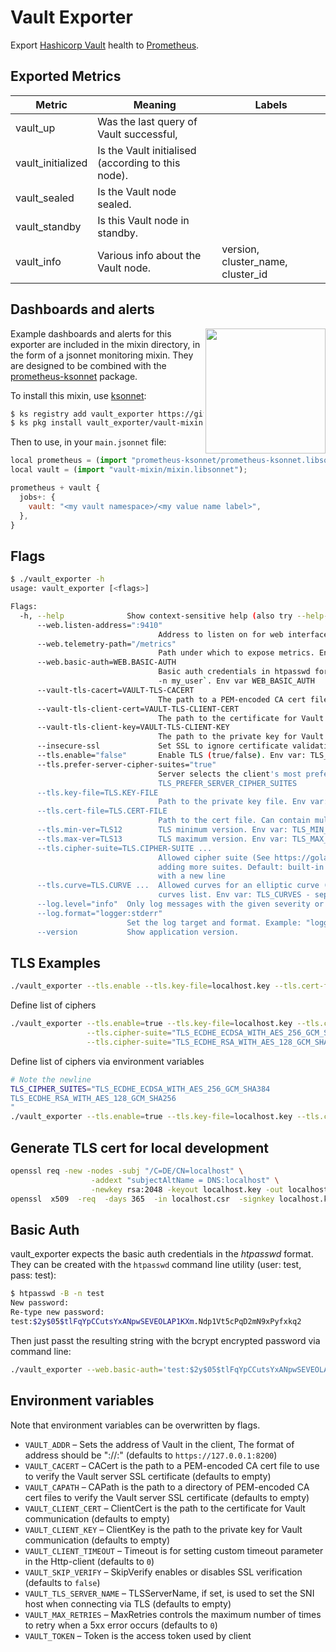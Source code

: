 # Vault Exporter

Export [Hashicorp Vault](https://github.com/hashicorp/vault) health to [Prometheus](https://github.com/prometheus/prometheus).

## Exported Metrics

| Metric | Meaning | Labels |
| ------ | ------- | ------ |
| vault_up | Was the last query of Vault successful, | |
| vault_initialized | Is the Vault initialised (according to this node). | |
| vault_sealed | Is the Vault node sealed. | |
| vault_standby | Is this Vault node in standby. | |
| vault_info | Various info about the Vault node. | version, cluster_name, cluster_id |

## Dashboards and alerts

<img align="right" width="192" height="200" src="dashboard.png">

Example dashboards and alerts for this exporter are included in the
mixin directory, in the form of a jsonnet monitoring mixin.  They
are designed to be combined with the [prometheus-ksonnet](https://github.com/kausalco/public/tree/master/prometheus-ksonnet) package.

To install this mixin, use [ksonnet](https://ksonnet.io/):

```sh
$ ks registry add vault_exporter https://github.com/grapeshot/vault_exporter
$ ks pkg install vault_exporter/vault-mixin
```

Then to use, in your `main.jsonnet` file:

```js
local prometheus = (import "prometheus-ksonnet/prometheus-ksonnet.libsonnet");
local vault = (import "vault-mixin/mixin.libsonnet");

prometheus + vault {
  jobs+: {
    vault: "<my vault namespace>/<my value name label>",
  },
}
```

## Flags

```bash
$ ./vault_exporter -h
usage: vault_exporter [<flags>]

Flags:
  -h, --help              Show context-sensitive help (also try --help-long and --help-man).
      --web.listen-address=":9410"  
                                 Address to listen on for web interface and telemetry. Env var: WEB_LISTEN_ADDRESS
      --web.telemetry-path="/metrics"  
                                 Path under which to expose metrics. Env var: WEB_TELEMETRY_PATH
      --web.basic-auth=WEB.BASIC-AUTH
                                 Basic auth credentials in htpasswd format, e.g. 'test:$2y$05$FIYPVfTq2ZSRyFKm1z'. Create with `htpasswd -B
                                 -n my_user`. Env var WEB_BASIC_AUTH
      --vault-tls-cacert=VAULT-TLS-CACERT  
                                 The path to a PEM-encoded CA cert file to use to verify the Vault server SSL certificate.
      --vault-tls-client-cert=VAULT-TLS-CLIENT-CERT  
                                 The path to the certificate for Vault communication.
      --vault-tls-client-key=VAULT-TLS-CLIENT-KEY  
                                 The path to the private key for Vault communication.
      --insecure-ssl             Set SSL to ignore certificate validation.
      --tls.enable="false"       Enable TLS (true/false). Env var: TLS_ENABLE
      --tls.prefer-server-cipher-suites="true"
                                 Server selects the client's most preferred cipher suite (true/false). Env var:
                                 TLS_PREFER_SERVER_CIPHER_SUITES
      --tls.key-file=TLS.KEY-FILE
                                 Path to the private key file. Env var: TLS_KEY_FILE
      --tls.cert-file=TLS.CERT-FILE
                                 Path to the cert file. Can contain multiple certs. Env var: TLS_CERT_FILE
      --tls.min-ver=TLS12        TLS minimum version. Env var: TLS_MIN_VER
      --tls.max-ver=TLS13        TLS maximum version. Env var: TLS_MAX_VER
      --tls.cipher-suite=TLS.CIPHER-SUITE ...
                                 Allowed cipher suite (See https://golang.org/pkg/crypto/tls/#pkg-constants). Specify multiple times for
                                 adding more suites. Default: built-in cipher list. Env var: TLS_CIPHER_SUITES - separate multiple values
                                 with a new line
      --tls.curve=TLS.CURVE ...  Allowed curves for an elliptic curve (See https://golang.org/pkg/crypto/tls/#CurveID). Default: built-in
                                 curves list. Env var: TLS_CURVES - separate multiple values with a new line
      --log.level="info"  Only log messages with the given severity or above. Valid levels: [debug, info, warn, error, fatal]
      --log.format="logger:stderr"  
                          Set the log target and format. Example: "logger:syslog?appname=bob&local=7" or "logger:stdout?json=true"
      --version           Show application version.
```

## TLS Examples

```bash
./vault_exporter --tls.enable --tls.key-file=localhost.key --tls.cert-file=localhost.crt
```

Define list of ciphers
```bash
./vault_exporter --tls.enable=true --tls.key-file=localhost.key --tls.cert-file=localhost.crt \
                 --tls.cipher-suite="TLS_ECDHE_ECDSA_WITH_AES_256_GCM_SHA384" \
                 --tls.cipher-suite="TLS_ECDHE_RSA_WITH_AES_128_GCM_SHA256"
```

Define list of ciphers via environment variables
```bash
# Note the newline
TLS_CIPHER_SUITES="TLS_ECDHE_ECDSA_WITH_AES_256_GCM_SHA384
TLS_ECDHE_RSA_WITH_AES_128_GCM_SHA256
"
./vault_exporter --tls.enable=true --tls.key-file=localhost.key --tls.cert-file=localhost.crt
```

## Generate TLS cert for local development

```bash
openssl req -new -nodes -subj "/C=DE/CN=localhost" \
                  -addext "subjectAltName = DNS:localhost" \
                  -newkey rsa:2048 -keyout localhost.key -out localhost.csr
openssl  x509  -req  -days 365  -in localhost.csr  -signkey localhost.key  -out localhost.crt
```

## Basic Auth

vault_exporter expects the basic auth credentials in the _htpasswd_ format. They can be created with the `htpasswd` 
command line utility (user: test, pass: test):
```bash
$ htpasswd -B -n test
New password:
Re-type new password:
test:$2y$05$tlFqYpCCutsYxANpwSEVEOLAP1KXm.Ndp1Vt5cPqD2mN9xPyfxkq2
```

Then just passt the resulting string with the bcrypt encrypted password via command line:

```bash
./vault_exporter --web.basic-auth='test:$2y$05$tlFqYpCCutsYxANpwSEVEOLAP1KXm.Ndp1Vt5cPqD2mN9xPyfxkq2'
``` 

## Environment variables

Note that environment variables can be overwritten by flags.

* `VAULT_ADDR` – Sets the address of Vault in the client, The format of address should be "<Scheme>://<Host>:<Port>" (defaults to `https://127.0.0.1:8200`)
* `VAULT_CACERT` – CACert is the path to a PEM-encoded CA cert file to use to verify the Vault server SSL certificate (defaults to empty)
* `VAULT_CAPATH` – CAPath is the path to a directory of PEM-encoded CA cert files to verify the Vault server SSL certificate (defaults to empty)
* `VAULT_CLIENT_CERT` – ClientCert is the path to the certificate for Vault communication (defaults to empty)
* `VAULT_CLIENT_KEY` – ClientKey is the path to the private key for Vault communication (defaults to empty)
* `VAULT_CLIENT_TIMEOUT` – Timeout is for setting custom timeout parameter in the Http-client (defaults to `0`)
* `VAULT_SKIP_VERIFY` – SkipVerify enables or disables SSL verification (defaults to `false`)
* `VAULT_TLS_SERVER_NAME` – TLSServerName, if set, is used to set the SNI host when connecting via TLS (defaults to empty)
* `VAULT_MAX_RETRIES` – MaxRetries controls the maximum number of times to retry when a 5xx error occurs (defaults to `0`)
* `VAULT_TOKEN` – Token is the access token used by client
